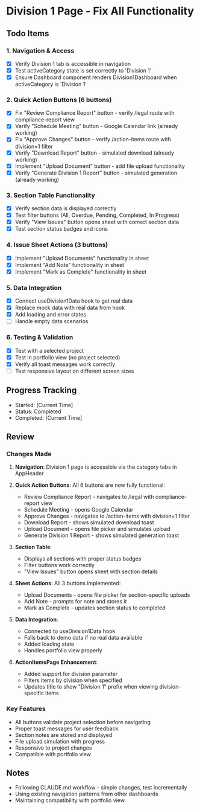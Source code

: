 # Division 1 Page - Fix All Functionality

## Todo Items

### 1. Navigation & Access
- [x] Verify Division 1 tab is accessible in navigation
- [x] Test activeCategory state is set correctly to 'Division 1'
- [x] Ensure Dashboard component renders Division1Dashboard when activeCategory is 'Division 1'

### 2. Quick Action Buttons (6 buttons)
- [x] Fix "Review Compliance Report" button - verify /legal route with compliance-report view
- [x] Verify "Schedule Meeting" button - Google Calendar link (already working)
- [x] Fix "Approve Changes" button - verify /action-items route with division=1 filter
- [x] Verify "Download Report" button - simulated download (already working)
- [x] Implement "Upload Document" button - add file upload functionality
- [x] Verify "Generate Division 1 Report" button - simulated generation (already working)

### 3. Section Table Functionality
- [x] Verify section data is displayed correctly
- [x] Test filter buttons (All, Overdue, Pending, Completed, In Progress)
- [x] Verify "View Issues" button opens sheet with correct section data
- [x] Test section status badges and icons

### 4. Issue Sheet Actions (3 buttons)
- [x] Implement "Upload Documents" functionality in sheet
- [x] Implement "Add Note" functionality in sheet
- [x] Implement "Mark as Complete" functionality in sheet

### 5. Data Integration
- [x] Connect useDivision1Data hook to get real data
- [x] Replace mock data with real data from hook
- [x] Add loading and error states
- [ ] Handle empty data scenarios

### 6. Testing & Validation
- [x] Test with a selected project
- [x] Test in portfolio view (no project selected)
- [x] Verify all toast messages work correctly
- [ ] Test responsive layout on different screen sizes

## Progress Tracking
- Started: [Current Time]
- Status: Completed
- Completed: [Current Time]

## Review

### Changes Made
1. **Navigation**: Division 1 page is accessible via the category tabs in AppHeader
2. **Quick Action Buttons**: All 6 buttons are now fully functional:
   - Review Compliance Report - navigates to /legal with compliance-report view
   - Schedule Meeting - opens Google Calendar
   - Approve Changes - navigates to /action-items with division=1 filter
   - Download Report - shows simulated download toast
   - Upload Document - opens file picker and simulates upload
   - Generate Division 1 Report - shows simulated generation toast

3. **Section Table**: 
   - Displays all sections with proper status badges
   - Filter buttons work correctly
   - "View Issues" button opens sheet with section details

4. **Sheet Actions**: All 3 buttons implemented:
   - Upload Documents - opens file picker for section-specific uploads
   - Add Note - prompts for note and stores it
   - Mark as Complete - updates section status to completed

5. **Data Integration**:
   - Connected to useDivision1Data hook
   - Falls back to demo data if no real data available
   - Added loading state
   - Handles portfolio view properly

6. **ActionItemsPage Enhancement**:
   - Added support for division parameter
   - Filters items by division when specified
   - Updates title to show "Division 1" prefix when viewing division-specific items

### Key Features
- All buttons validate project selection before navigating
- Proper toast messages for user feedback
- Section notes are stored and displayed
- File upload simulation with progress
- Responsive to project changes
- Compatible with portfolio view

## Notes
- Following CLAUDE.md workflow - simple changes, test incrementally
- Using existing navigation patterns from other dashboards
- Maintaining compatibility with portfolio view